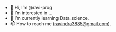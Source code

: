 - 👋 Hi, I’m @ravi-prog
- 👀 I’m interested in ...
- 🌱 I’m currently learning Data_science.
- 📫 How to reach me (ravindra3885@gmail.com).



<!---
ravi-prog/ravi-prog is a ✨ special ✨ repository because its `README.md` (this file) appears on your GitHub profile.
You can click the Preview link to take a look at your changes.
--->
